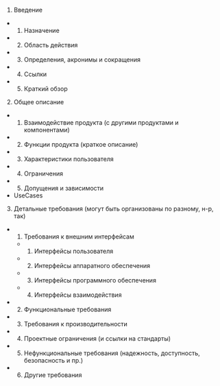 1. Введение  
- 1. Назначение
- 2. Область действия
- 3. Определения, акронимы и сокращения
- 4. Ссылки
- 5. Краткий обзор

  
2. Общее описание  
- 1. Взаимодействие продукта (с другими продуктами и компонентами)
- 2. Функции продукта (краткое описание)
- 3. Характеристики пользователя
- 4. Ограничения
- 5. Допущения и зависимости
- UseCases 

  
3. Детальные требования (могут быть организованы по разному, н-р, так)  
- 1. Требования к внешним интерфейсам  
    - 1. Интерфейсы пользователя
    - 2. Интерфейсы аппаратного обеспечения
    - 3. Интерфейсы программного обеспечения
    - 4. Интерфейсы взаимодействия
- 2. Функциональные требования
- 3. Требования к производительности
- 4. Проектные ограничения (и ссылки на стандарты)
- 5. Нефункциональные требования (надежность, доступность, безопасность и пр.)
- 6. Другие требования